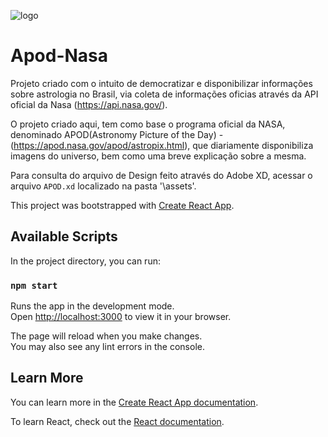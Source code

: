 ![logo](https://user-images.githubusercontent.com/60679103/178909466-3c13c924-e12d-4d31-8764-369aaaf9fe76.png)

# Apod-Nasa

Projeto  criado com o intuito de democratizar e disponibilizar informações sobre astrologia no Brasil, via coleta de informações oficias através da API oficial da Nasa (https://api.nasa.gov/).

O projeto criado aqui, tem como base o programa oficial da NASA, denominado APOD(Astronomy Picture of the Day) - (https://apod.nasa.gov/apod/astropix.html), que diariamente disponibiliza imagens do universo, bem como uma breve explicação sobre a mesma.

Para consulta do arquivo de Design feito através do Adobe XD, acessar o arquivo `APOD.xd` localizado na pasta '\assets'.

This project was bootstrapped with [Create React App](https://github.com/facebook/create-react-app).

## Available Scripts

In the project directory, you can run:

### `npm start`

Runs the app in the development mode.\
Open [http://localhost:3000](http://localhost:3000) to view it in your browser.

The page will reload when you make changes.\
You may also see any lint errors in the console.
## Learn More

You can learn more in the [Create React App documentation](https://facebook.github.io/create-react-app/docs/getting-started).

To learn React, check out the [React documentation](https://reactjs.org/).
